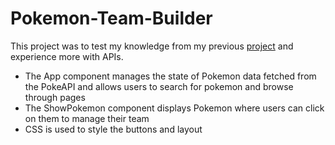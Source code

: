 # Pokemon-Team-Builder

This project was to test my knowledge from my previous [project](https://github.com/RJK3vin/Shopping-Cart) and experience more with APIs. 



- The App component manages the state of Pokemon data fetched from the PokeAPI and allows users to search for pokemon and browse through pages
- The ShowPokemon component displays Pokemon where users can click on them to manage their team 
- CSS is used to style the buttons and layout 
